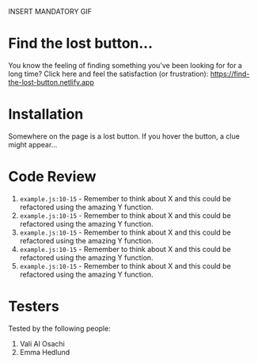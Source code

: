 INSERT MANDATORY GIF

# Find the lost button...

You know the feeling of finding something you've been looking for for a long time? Click here and feel the satisfaction (or frustration):
https://find-the-lost-button.netlify.app

# Installation

Somewhere on the page is a lost button. If you hover the button, a clue might appear...

# Code Review

1. `example.js:10-15` - Remember to think about X and this could be refactored using the amazing Y function.
1. `example.js:10-15` - Remember to think about X and this could be refactored using the amazing Y function.
1. `example.js:10-15` - Remember to think about X and this could be refactored using the amazing Y function.
1. `example.js:10-15` - Remember to think about X and this could be refactored using the amazing Y function.
1. `example.js:10-15` - Remember to think about X and this could be refactored using the amazing Y function.

# Testers

Tested by the following people:

1. Vali Al Osachi
2. Emma Hedlund
